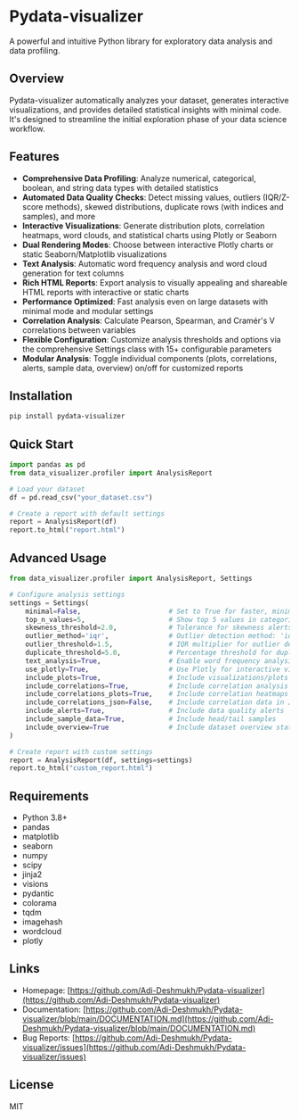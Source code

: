 # Pydata-visualizer

A powerful and intuitive Python library for exploratory data analysis and data profiling.

## Overview

Pydata-visualizer automatically analyzes your dataset, generates interactive visualizations, and provides detailed statistical insights with minimal code. It's designed to streamline the initial exploration phase of your data science workflow.

## Features

- **Comprehensive Data Profiling**: Analyze numerical, categorical, boolean, and string data types with detailed statistics
- **Automated Data Quality Checks**: Detect missing values, outliers (IQR/Z-score methods), skewed distributions, duplicate rows (with indices and samples), and more
- **Interactive Visualizations**: Generate distribution plots, correlation heatmaps, word clouds, and statistical charts using Plotly or Seaborn
- **Dual Rendering Modes**: Choose between interactive Plotly charts or static Seaborn/Matplotlib visualizations
- **Text Analysis**: Automatic word frequency analysis and word cloud generation for text columns
- **Rich HTML Reports**: Export analysis to visually appealing and shareable HTML reports with interactive or static charts
- **Performance Optimized**: Fast analysis even on large datasets with minimal mode and modular settings
- **Correlation Analysis**: Calculate Pearson, Spearman, and Cramér's V correlations between variables
- **Flexible Configuration**: Customize analysis thresholds and options via the comprehensive Settings class with 15+ configurable parameters
- **Modular Analysis**: Toggle individual components (plots, correlations, alerts, sample data, overview) on/off for customized reports

## Installation

```bash
pip install pydata-visualizer
```

## Quick Start

```python
import pandas as pd
from data_visualizer.profiler import AnalysisReport

# Load your dataset
df = pd.read_csv("your_dataset.csv")

# Create a report with default settings
report = AnalysisReport(df)
report.to_html("report.html")
```

## Advanced Usage

```python
from data_visualizer.profiler import AnalysisReport, Settings

# Configure analysis settings
settings = Settings(
    minimal=False,                      # Set to True for faster, minimal analysis
    top_n_values=5,                     # Show top 5 values in categorical columns
    skewness_threshold=2.0,             # Tolerance for skewness alerts
    outlier_method='iqr',               # Outlier detection method: 'iqr' or 'zscore'
    outlier_threshold=1.5,              # IQR multiplier for outlier detection
    duplicate_threshold=5.0,            # Percentage threshold for duplicate alerts
    text_analysis=True,                 # Enable word frequency analysis for text columns
    use_plotly=True,                    # Use Plotly for interactive visualizations (default: False for Seaborn)
    include_plots=True,                 # Include visualizations/plots
    include_correlations=True,          # Include correlation analysis
    include_correlations_plots=True,    # Include correlation heatmaps
    include_correlations_json=False,    # Include correlation data in JSON format
    include_alerts=True,                # Include data quality alerts
    include_sample_data=True,           # Include head/tail samples
    include_overview=True               # Include dataset overview statistics
)

# Create report with custom settings
report = AnalysisReport(df, settings=settings)
report.to_html("custom_report.html")
```

## Requirements

- Python 3.8+
- pandas
- matplotlib
- seaborn
- numpy
- scipy
- jinja2
- visions
- pydantic
- colorama
- tqdm
- imagehash
- wordcloud
- plotly

## Links

- Homepage: [https://github.com/Adi-Deshmukh/Pydata-visualizer](https://github.com/Adi-Deshmukh/Pydata-visualizer)
- Documentation: [https://github.com/Adi-Deshmukh/Pydata-visualizer/blob/main/DOCUMENTATION.md](https://github.com/Adi-Deshmukh/Pydata-visualizer/blob/main/DOCUMENTATION.md)
- Bug Reports: [https://github.com/Adi-Deshmukh/Pydata-visualizer/issues](https://github.com/Adi-Deshmukh/Pydata-visualizer/issues)

## License

MIT
